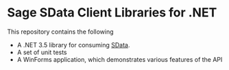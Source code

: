 Sage SData Client Libraries for .NET
====================================

This repository contains the following

*	A .NET 3.5 library for consuming [SData](http://sdata.sage.com).
*	A set of unit tests
*	A WinForms application, which demonstrates various features of the API